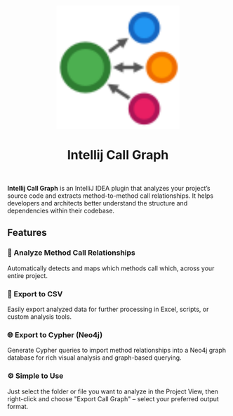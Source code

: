 <div align="center">
    <a href="">
        <img src="./src/main/resources/META-INF/pluginIcon.svg" width="280" height="280" alt="logo"/>
    </a>
</div>

<h1 align="center">Intellij Call Graph</h1>

<br>

<b>Intellij Call Graph</b> is an IntelliJ IDEA plugin that analyzes your project’s source code and extracts method-to-method call relationships. 
It helps developers and architects better understand the structure and dependencies within their codebase.

## Features
### 🔗 Analyze Method Call Relationships
Automatically detects and maps which methods call which, across your entire project.

### 📄 Export to CSV
Easily export analyzed data for further processing in Excel, scripts, or custom analysis tools.

### 🌐 Export to Cypher (Neo4j)
Generate Cypher queries to import method relationships into a Neo4j graph database for rich visual analysis and graph-based querying.

### ⚙️ Simple to Use
Just select the folder or file you want to analyze in the Project View, then right-click and choose "Export Call Graph" – select your preferred output format.
